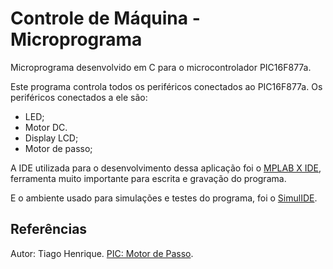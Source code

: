 # Controle de Máquina - Microprograma

Microprograma desenvolvido em C para o microcontrolador PIC16F877a.

Este programa controla todos os periféricos conectados ao PIC16F877a. Os periféricos conectados a ele são:
 - LED;
 - Motor DC.
 - Display LCD;
 - Motor de passo;

A IDE utilizada para o desenvolvimento dessa aplicação foi o [MPLAB X IDE](https://www.microchip.com/en-us/tools-resources/develop/mplab-x-ide), ferramenta muito importante para escrita e gravação do programa.

E o ambiente usado para simulações e testes do programa, foi o [SimulIDE](https://www.simulide.com/p/home.html).

## Referências

Autor: Tiago Henrique. [PIC: Motor de Passo](http://microcontrolandos.blogspot.com/2013/06/pic-motor-de-passo.html).
